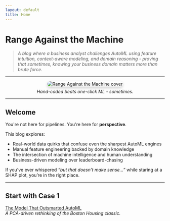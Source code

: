 ```yaml
---
layout: default
title: Home
---
```


#  Range Against the Machine

> *A blog where a business analyst challenges AutoML using feature intuition, context-aware modeling, and domain reasoning - proving that sometimes, knowing your business domain matters more than brute force.*

---

<figure style="text-align: center;">
  <img src="/assets/img/home/home.png" alt="Range Against the Machine cover" style="max-width: 70%; height: auto; border-radius: 8px; box-shadow: 0 4px 10px rgba(0,0,0,0.2);">
  <figcaption style="margin-top: 0.5em;"><em>Hand-coded beats one-click ML - sometimes.</em></figcaption>
</figure>

---

##  Welcome

You're not here for pipelines. You're here for **perspective**.

This blog explores:
- Real-world data quirks that confuse even the sharpest AutoML engines
- Manual feature engineering backed by domain knowledge
- The intersection of machine intelligence and human understanding
- Business-driven modeling over leaderboard-chasing

If you’ve ever whispered *“but that doesn’t make sense…”* while staring at a SHAP plot, you’re in the right place.

---

##  Start with Case 1  
 [The Model That Outsmarted AutoML](<https://yuvalsof.github.io/posts/range-against-the-machine/>)  
*A PCA-driven rethinking of the Boston Housing classic.*